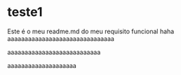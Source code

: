 # teste1

Este é o meu readme.md do meu requisito funcional haha aaaaaaaaaaaaaaaaaaaaaaaaaaaaaaa










aaaaaaaaaaaaaaaaaaaaaaaaaaa

aaaaaaaaaaaaaaaaaaaa